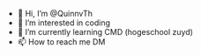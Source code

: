 - 👋 Hi, I’m @QuinnvTh
- 👀 I’m interested in coding
- 🌱 I’m currently learning CMD (hogeschool zuyd)
- 📫 How to reach me DM

<!---
QuinnvTh/QuinnvTh is a ✨ special ✨ repository because its `README.md` (this file) appears on your GitHub profile.
You can click the Preview link to take a look at your changes.
--->

